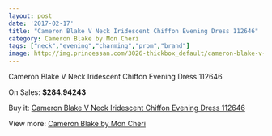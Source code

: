 ```yaml
---
layout: post
date: '2017-02-17'
title: "Cameron Blake V Neck Iridescent Chiffon Evening Dress 112646"
category: Cameron Blake by Mon Cheri
tags: ["neck","evening","charming","prom","brand"]
image: http://img.princessan.com/3026-thickbox_default/cameron-blake-v-neck-iridescent-chiffon-evening-dress-112646.jpg
---
```

Cameron Blake V Neck Iridescent Chiffon Evening Dress 112646

On Sales: **$284.94243**
<a href="https://www.princessan.com/en/cameron-blake-by-mon-cheri/1383-cameron-blake-v-neck-iridescent-chiffon-evening-dress-112646.html"><amp-img layout="responsive" width="600" height="600" src="//img.princessan.com/3026-thickbox_default/cameron-blake-v-neck-iridescent-chiffon-evening-dress-112646.jpg" alt="Cameron Blake V Neck Iridescent Chiffon Evening Dress 112646 0" /></a>
<a href="https://www.princessan.com/en/cameron-blake-by-mon-cheri/1383-cameron-blake-v-neck-iridescent-chiffon-evening-dress-112646.html"><amp-img layout="responsive" width="600" height="600" src="//img.princessan.com/3027-thickbox_default/cameron-blake-v-neck-iridescent-chiffon-evening-dress-112646.jpg" alt="Cameron Blake V Neck Iridescent Chiffon Evening Dress 112646 1" /></a>

Buy it: [Cameron Blake V Neck Iridescent Chiffon Evening Dress 112646](https://www.princessan.com/en/cameron-blake-by-mon-cheri/1383-cameron-blake-v-neck-iridescent-chiffon-evening-dress-112646.html "Cameron Blake V Neck Iridescent Chiffon Evening Dress 112646")

View more: [Cameron Blake by Mon Cheri](https://www.princessan.com/en/12-cameron-blake-by-mon-cheri "Cameron Blake by Mon Cheri")